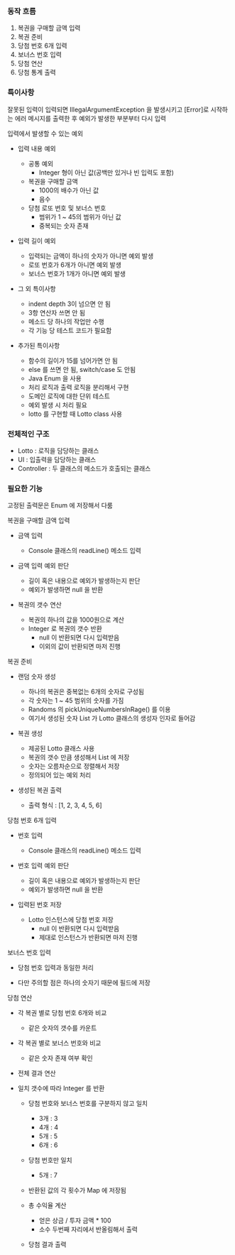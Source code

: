 
### 동작 흐름
1. 복권을 구매할 금액 입력
2. 복권 준비
3. 당첨 번호 6개 입력
4. 보너스 번호 입력
5. 당첨 연산
6. 당첨 통계 출력



### 특이사항
잘못된 입력이 입력되면 IllegalArgumentException 을 발생시키고 
[Error]로 시작하는 에러 메시지를 출력한 후 예외가 발생한 부분부터 다시 입력

입력에서 발생할 수 있는 예외
- 입력 내용 예외
  - 공통 예외
    - Integer 형이 아닌 값(공백만 있거나 빈 입력도 포함)
  - 복권을 구매할 금액
    - 1000의 배수가 아닌 값
    - 음수
  - 당첨 로또 번호 및 보너스 번호
    - 범위가 1 ~ 45의 범위가 아닌 값
    - 중복되는 숫자 존재
       
 
- 입력 길이 예외
  - 입력되는 금액이 하나의 숫자가 아니면 예외 발생
  - 로또 번호가 6개가 아니면 예외 발생
  - 보너스 번호가 1개가 아니면 예외 발생


- 그 외 특이사항
  - indent depth 3이 넘으면 안 됨
  - 3항 연산자 쓰면 안 됨
  - 메소드 당 하나의 작업만 수행
  - 각 기능 당 테스트 코드가 필요함


- 추가된 특이사항
  - 함수의 길이가 15를 넘어가면 안 됨
  - else 를 쓰면 안 됨, switch/case 도 안됨
  - Java Enum 을 사용
  - 처리 로직과 출력 로직을 분리해서 구현
  - 도메인 로직에 대한 단위 테스트
  - 예외 발생 시 처리 필요
  - lotto 를 구현할 때 Lotto class 사용


### 전체적인 구조
- Lotto : 로직을 담당하는 클래스
- UI : 입출력을 담당하는 클래스
- Controller : 두 클래스의 메소드가 호출되는 클래스


### 필요한 기능
고정된 출력문은 Enum 에 저장해서 다룸

복권을 구매할 금액 입력
- 금액 입력
  - Console 클래스의 readLine() 메소드 입력

- 금액 입력 예외 판단
  - 길이 혹은 내용으로 예외가 발생하는지 판단
  - 예외가 발생하면 null 을 반환

- 복권의 갯수 연산
  - 복권의 하나의 값을 1000원으로 계산
  - Integer 로 복권의 갯수 반환
    - null 이 반환되면 다시 입력받음
    - 이외의 값이 반환되면 마저 진행

복권 준비
- 랜덤 숫자 생성
  - 하나의 복권은 중복없는 6개의 숫자로 구성됨
  - 각 숫자는 1 ~ 45 범위의 숫자를 가짐
  - Randoms 의 pickUniqueNumbersInRage() 를 이용
  - 여기서 생성된 숫자 List 가 Lotto 클래스의 생성자 인자로 들어감

- 복권 생성
  - 제공된 Lotto 클래스 사용
  - 복권의 갯수 만큼 생성해서 List 에 저장
  - 숫자는 오름차순으로 정렬해서 저장
  - 정의되어 있는 예외 처리

- 생성된 복권 출력
  - 출력 형식 : [1, 2, 3, 4, 5, 6]
  

당첨 번호 6개 입력
- 번호 입력
  - Console 클래스의 readLine() 메소드 입력

- 번호 입력 예외 판단
  - 길이 혹은 내용으로 예외가 발생하는지 판단
  - 예외가 발생하면 null 을 반환  

- 입력된 번호 저장
  - Lotto 인스턴스에 당첨 번호 저장
    - null 이 반환되면 다시 입력받음
    - 제대로 인스턴스가 반환되면 마저 진행



보너스 번호 입력
- 당첨 번호 입력과 동일한 처리

- 다만 주의할 점은 하나의 숫자기 때문에 필드에 저장


당첨 연산
- 각 복권 별로 당첨 번호 6개와 비교
  - 같은 숫자의 갯수를 카운트

- 각 복권 별로 보너스 번호와 비교
  - 같은 숫자 존재 여부 확인

- 전체 결과 연산
- 일치 갯수에 따라 Integer 를 반환
  - 당첨 번호와 보너스 번호를 구분하지 않고 일치
    - 3개 : 3
    - 4개 : 4
    - 5개 : 5
    - 6개 : 6
  - 당첨 번호만 일치
    - 5개 : 7
  
  - 반환된 값의 각 횟수가 Map 에 저장됨   

  - 총 수익율 계산
    - 얻은 상금 / 투자 금액 * 100
    - 소수 두번째 자리에서 반올림해서 출력
    
  - 당첨 결과 출력